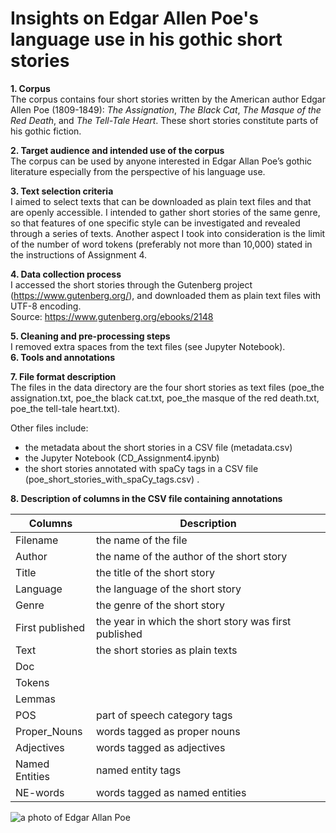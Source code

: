 # Insights on Edgar Allen Poe's language use in his gothic short stories<br>

**1. Corpus**<br>
The corpus contains four short stories written by the American author Edgar Allen Poe (1809-1849): *The Assignation*, *The Black Cat*, *The Masque of the Red Death*, and *The Tell-Tale Heart*. These short stories constitute parts of his gothic fiction.<br>

**2. Target audience and intended use of the corpus**<br>
The corpus can be used by anyone interested in Edgar Allan Poe’s gothic literature especially from the perspective of his language use.<br>

**3. Text selection criteria**<br>
I aimed to select texts that can be downloaded as plain text files and that are openly accessible. I intended to gather short stories of the same genre, so that features of one specific style can be investigated and revealed through a series of texts. Another aspect I took into consideration is the limit of the number of word tokens (preferably not more than 10,000) stated in the instructions of Assignment 4. <br>

**4. Data collection process**<br>
I accessed the short stories through the Gutenberg project (https://www.gutenberg.org/), and downloaded them as plain text files with UTF-8 encoding. <br>
Source: https://www.gutenberg.org/ebooks/2148<br>

**5. Cleaning and pre-processing steps**<br>
I removed extra spaces from the text files (see Jupyter Notebook).<br>
**6. Tools and annotations**<br>

**7. File format description**<br>
The files in the data directory are the four short stories as text files (poe_the assignation.txt, poe_the black cat.txt, poe_the masque of the red death.txt, poe_the tell-tale heart.txt). <br>

Other files include: <br>
- the metadata about the short stories in a CSV file (metadata.csv) <br>
- the Jupyter Notebook (CD_Assignment4.ipynb) <br>
- the short stories annotated with spaCy tags in a CSV file (poe_short_stories_with_spaCy_tags.csv) . <br>

**8. Description of columns in the CSV file containing annotations**<br>

| Columns | Description |
| ------------- | ------------- |
| Filename | the name of the file |
| Author | the name of the author of the short story |
| Title | the title of the short story |
| Language | the language of the short story |
| Genre | the genre of the short story |
| First published | the year in which the short story was first published |
| Text | the short stories as plain texts |
| Doc |  |
| Tokens |  |
| Lemmas |  |
| POS | part of speech category tags |
| Proper_Nouns | words tagged as proper nouns |
| Adjectives | words tagged as adjectives |
| Named Entities | named entity tags |
| NE-words | words tagged as named entities |


![a photo of Edgar Allan Poe](https://media.poetryfoundation.org/uploads/media/default/0001/21/bd5c888c4689e6cd3583bbe7575a1a2cad3487f6.jpeg?w=1274&h=&fit=max&key=3&sig=8d502e04711b2041ace345b267647ca4bfe0881cdc1ec890ddc9c8b0f81331c3&1274)
